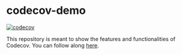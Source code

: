 # codecov-demo
[![codecov](https://codecov.io/gh/7uperior/codecov-demo/graph/badge.svg?token=ORYCR3iesX)](https://codecov.io/gh/7uperior/codecov-demo)

This repository is meant to show the features and functionalities of Codecov. You can follow along [here](https://docs.codecov.com/docs/codecov-tutorial).
